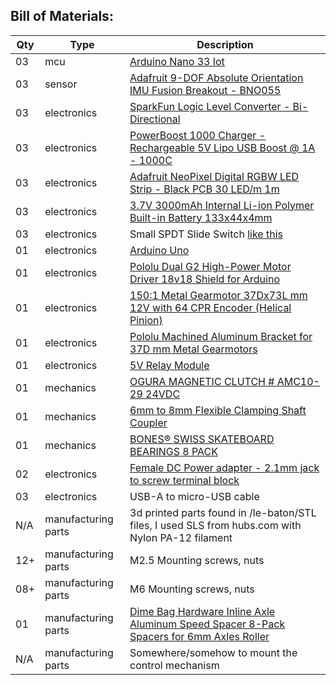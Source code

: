 ## Bill of Materials:

Qty   | Type                | Description 
------|---------------------|-----------------------------------------------------------------------------------
03    | mcu                 | [Arduino Nano 33 Iot](https://store.arduino.cc/usa/nano-33-iot) 
03    | sensor              | [Adafruit 9-DOF Absolute Orientation IMU Fusion Breakout - BNO055](https://www.adafruit.com/product/2472)
03    | electronics         | [SparkFun Logic Level Converter - Bi-Directional](https://www.sparkfun.com/products/12009)
03    | electronics         | [PowerBoost 1000 Charger - Rechargeable 5V Lipo USB Boost @ 1A - 1000C](https://www.adafruit.com/product/2465)
03    | electronics         | [Adafruit NeoPixel Digital RGBW LED Strip - Black PCB 30 LED/m 1m](https://www.adafruit.com/product/2824?length=1)
03    | electronics         | [3.7V 3000mAh Internal Li-ion Polymer Built-in Battery 133x44x4mm](https://www.ebay.com/itm/401114885436)
03    | electronics         |  Small SPDT Slide Switch [like this](https://abra-electronics.com/electromechanical/switches/slide-switches/ssw-110-solder-slide-switch-spdt-on-on-ssw-110.html)
01    | electronics         | [Arduino Uno](https://www.sparkfun.com/products/11021)
01    | electronics         | [Pololu Dual G2 High-Power Motor Driver 18v18 Shield for Arduino](https://www.pololu.com/product/2515)
01    | electronics         | [150:1 Metal Gearmotor 37Dx73L mm 12V with 64 CPR Encoder (Helical Pinion)](https://www.pololu.com/product/2828)
01    | electronics         | [Pololu Machined Aluminum Bracket for 37D mm Metal Gearmotors](https://www.pololu.com/product/1995)
01    | electronics         | [5V Relay Module](https://www.robotshop.com/ca/en/5v-relay-module-sunfounder.html?gclid=CjwKCAiAwZTuBRAYEiwAcr67OZL98QBwL9OpL-c9DpOhmtmNLzrwy7itKKR4cuZoxTWBBtcEdRgHcBoCtg0QAvD_BwE)
01    | mechanics           | [OGURA MAGNETIC CLUTCH # AMC10-29 24VDC](https://www.ebay.com/sch/i.html?_from=R40&_trksid=p2047675.m570.l1313&_nkw=AMC-10-29+ogura&_sacat=0)
01    | mechanics           | [6mm to 8mm Flexible Clamping Shaft Coupler](https://www.servocity.com/6mm-to-8mm-flexible-clamping-shaft-coupler/)
01    | mechanics           | [BONES® SWISS SKATEBOARD BEARINGS 8 PACK](https://bonesbearings.com/bones-reg-swiss-skateboard-bearings-8-pack)
02    | electronics         | [Female DC Power adapter - 2.1mm jack to screw terminal block](https://www.adafruit.com/product/368#description)
03    | electronics         | USB-A to micro-USB cable
N/A   | manufacturing parts | 3d printed parts found in /le-baton/STL files, I used SLS from hubs.com with Nylon PA-12 filament 
12+   | manufacturing parts | M2.5 Mounting screws, nuts
08+    | manufacturing parts | M6 Mounting screws, nuts
01    | manufacturing parts | [Dime Bag Hardware Inline Axle Aluminum Speed Spacer 8-Pack Spacers for 6mm Axles Roller](https://www.amazon.com/Inline-Rollerblade-ALUMINUM-SPACER-Spacers/dp/B003AOGJ3A/ref=asc_df_B003AOGJ3A/?tag=hyprod-20&linkCode=df0&hvadid=312127623820&hvpos=&hvnetw=g&hvrand=5053807559496677470&hvpone=&hvptwo=&hvqmt=&hvdev=c&hvdvcmdl=&hvlocint=&hvlocphy=9007325&hvtargid=pla-571039573195&psc=1)
N/A   | manufacturing parts | Somewhere/somehow to mount the control mechanism
